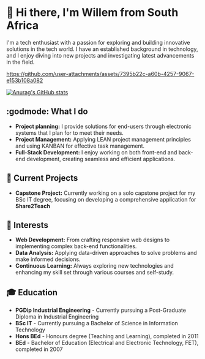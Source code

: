 # 👋 Hi there, I'm Willem from South Africa 

 I'm a tech enthusiast with a passion for exploring and building innovative solutions in the tech world.
 I have an established background in technology, and I enjoy diving into new projects and investigating
 latest advancements in the field.
 


https://github.com/user-attachments/assets/7395b22c-a60b-4257-9067-e153b108a082



[![Anurag's GitHub stats](https://github-readme-stats.vercel.app/api?username=WLHeyneke)](https://github.com/anuraghazra/github-readme-stats)

 ## :godmode: **What I do**
 * **Project planning:** I provide solutions for end-users through electronic systems that I plan for to meet their needs.
 * **Project Management:** Applying LEAN project management principles and using KANBAN for effective task management.
 * **Full-Stack Development:** I enjoy working on both front-end and back-end development, creating seamless and efficient applications.

## **💾 Current Projects**
* **Capstone Project:** Currently working on a solo capstone project for my BSc IT degree, focusing on developing a comprehensive application for **Share2Teach**

## **📎 Interests**
* **Web Development:** From crafting responsive web designs to implementing complex back-end functionalities.
* **Data Analysis:** Applying data-driven approaches to solve problems and make informed decisions.
* **Continuous Learning:** Always exploring new technologies and enhancing my skill set through various courses and self-study.

## **🎓 Education**
* **PGDip Industrial Engineering** - Currently pursuing a Post-Graduate Diploma in Industrial Engineering
* **BSc IT** - Currently pursuing a Bachelor of Science in Information Technology
* **Hons BEd** - Honours degree (Teaching and Learning), completed in 2011
* **BEd** - Bachelor of Education (Electrical and Electronic Technology, FET), completed in 2007

<!--
**WLHeyneke/WLHeyneke** is a ✨ _special_ ✨ repository because its `README.md` (this file) appears on your GitHub profile.

Here are some ideas to get you started:

- 🔭 I’m currently working on ...
- 🌱 I’m currently learning ...
- 👯 I’m looking to collaborate on ...
- 🤔 I’m looking for help with ...
- 💬 Ask me about ...
- 📫 How to reach me: ...
- 😄 Pronouns: ...
- ⚡ Fun fact: ...
-->
